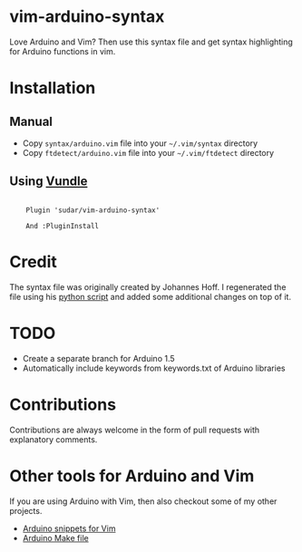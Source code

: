 vim-arduino-syntax
==================

Love Arduino and Vim? Then use this syntax file and get syntax highlighting for Arduino functions in vim.

Installation
============

Manual
------
- Copy `syntax/arduino.vim` file into your `~/.vim/syntax` directory
- Copy `ftdetect/arduino.vim` file into your `~/.vim/ftdetect` directory

Using [Vundle](https://github.com/gmarik/vundle)
-------------

```VimL

    Plugin 'sudar/vim-arduino-syntax'

    And :PluginInstall

```
Credit
======

The syntax file was originally created by Johannes Hoff. I regenerated the file using his [python script](https://bitbucket.org/johannes/arduino-vim-syntax) and added some additional changes on top of it.

TODO
====

- Create a separate branch for Arduino 1.5
- Automatically include keywords from keywords.txt of Arduino libraries

Contributions
================

Contributions are always welcome in the form of pull requests with explanatory comments.

Other tools for Arduino and Vim
===========================

If you are using Arduino with Vim, then also checkout some of my other projects.

- [Arduino snippets for Vim](https://github.com/sudar/vim-arduino-snippets)
- [Arduino Make file](https://github.com/sudar/Arduino-Makefile)
